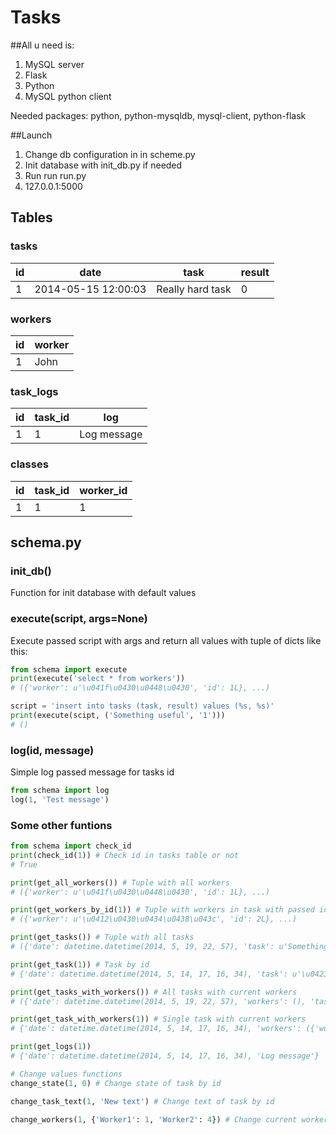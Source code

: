 Tasks
=====

##All u need is:
	
1. MySQL server
2. Flask
3. Python
4. MySQL python client

Needed packages: python, python-mysqldb, mysql-client, python-flask

##Launch

1. Change db configuration in in scheme.py
2. Init database with init_db.py if needed
3. Run run run.py
4. 127.0.0.1:5000

## Tables

### tasks
id | date | task | result
--- | --- | --- | ---
1 | 2014-05-15 12:00:03 | Really hard task | 0

### workers
id | worker
--- | ---
1 | John

### task_logs
id | task_id | log
--- | --- | ---
1 | 1 | Log message

### classes
id | task_id | worker_id
--- | --- | ---
1 | 1 | 1

## schema.py

### init_db()
Function for init database with default values

### execute(script, args=None)
Execute passed script with args and return all values with tuple of dicts like this:
```python
from schema import execute
print(execute('select * from workers'))
# ({'worker': u'\u041f\u0430\u0448\u0430', 'id': 1L}, ...)

script = 'insert into tasks (task, result) values (%s, %s)'
print(execute(scipt, ('Something useful', '1')))
# ()
```

### log(id, message)
Simple log passed message for tasks id
```python
from schema import log
log(1, 'Test message')
```

### Some other funtions
```python
from schema import check_id
print(check_id(1)) # Check id in tasks table or not
# True

print(get_all_workers()) # Tuple with all workers
# ({'worker': u'\u041f\u0430\u0448\u0430', 'id': 1L}, ...)

print(get_workers_by_id(1)) # Tuple with workers in task with passed id
# ({'worker': u'\u0412\u0430\u0434\u0438\u043c', 'id': 2L}, ...)

print(get_tasks()) # Tuple with all tasks
# ({'date': datetime.datetime(2014, 5, 19, 22, 57), 'task': u'Something useful', 'id': 6L, 'result': 1}, ...)

print(get_task(1)) # Task by id
# {'date': datetime.datetime(2014, 5, 14, 17, 16, 34), 'task': u'\u0423\u0431\u0440\u0430\u0442\u044c\u0441\u044f \u0432 \u0434\u043e\u043c\u0435', 'id': 1L, 'result': 0}

print(get_tasks_with_workers()) # All tasks with current workers
# ({'date': datetime.datetime(2014, 5, 19, 22, 57), 'workers': (), 'task': u'Something useful', 'id': 6L, 'result': 1}, ...)

print(get_task_with_workers(1)) # Single task with current workers
# {'date': datetime.datetime(2014, 5, 14, 17, 16, 34), 'workers': ({'worker': u'\u0412\u0430\u0434\u0438\u043c', 'id': 2L}, {'worker': u'\u0413\u0435\u043d\u043d\u0430\u0434\u0438\u0439', 'id': 4L}), 'task': u'\u0423\u0431\u0440\u0430\u0442\u044c\u0441\u044f \u0432 \u0434\u043e\u043c\u0435', 'id': 1L, 'result': 0}

print(get_logs(1))
# {'date': datetime.datetime(2014, 5, 14, 17, 16, 34), 'Log message'}

# Change values functions
change_state(1, 0) # Change state of task by id

change_task_text(1, 'New text') # Change text of task by id

change_workers(1, {'Worker1': 1, 'Worker2': 4}) # Change current workers in task by id, passed dict(worker_name: id)
```